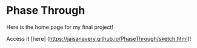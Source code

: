 # Phase Through

Here is the home page for my final project!

Access it [here] (https://jaisanavery.github.io/PhaseThrough/sketch.html)!